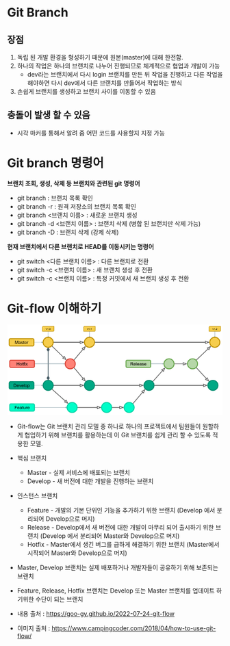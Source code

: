 # Git Branch
## 장점
1. 독립 된 개발 환경을 형성하기 때문에 원본(master)에 대해 한전함.
2. 하나의 작업은 하나의 브랜치로 나누어 진행되므로 체계적으로 협업과 개발이 가능
    - dev라는 브랜치에서 다시 login 브랜치를 만든 뒤 작업을 진행하고 다른 작업을 해야하면 다시 dev에서 다른 브랜치를 만들어서 작업하는 방식
3. 손쉽게 브랜치를 생성하고 브랜치 사이를 이동할 수 있음

## 충돌이 발생 할 수 있음
- 시각 마커를 통해서 알려 줌 어떤 코드를 사용할지 지정 가능

# Git branch 명령어
**브랜치 조회, 생성, 삭제 등 브랜치와 관련된 git 명령어**
- git branch : 브랜치 목록 확인
- git branch -r : 원격 저장소의 브랜치 목록 확인
- git branch <브랜치 이름> : 새로운 브랜치 생성
- git branch -d <브랜치 이름> : 브랜치 삭제 (병합 된 브랜치만 삭제 가능)
- git branch -D : 브랜치 삭제 (강제 삭제)

**현재 브랜치에서 다른 브랜치로 HEAD를 이동시키는 명령어**
- git switch <다른 브랜치 이름> : 다른 브랜치로 전환
- git switch -c <브랜치 이름> : 새 브랜치 생성 후 전환
- git switch -c <브랜치 이름> <commit ID> : 특정 커밋에서 새 브랜치 생성 후 전환


# Git-flow 이해하기
![alt text](img/gitbranch.png)

- Git-flow는 Git 브랜치 관리 모델 중 하나로 하나의 프로젝트에서 팀원들이 원할하게 협업하기 위해 브랜치를 활용하는데 이 Git 브랜치를 쉽게 관리 할 수 있도록 적용한 모델.

- 핵심 브랜치
    - Master - 실제 서비스에 배포되는 브랜치
    - Develop - 새 버전에 대한 개발을 진행하는 브랜치
- 인스턴스 브랜치
    - Feature - 개발의 기본 단위인 기능을 추가하기 위한 브랜치 (Develop 에서 분리되어 Develop으로 머지)
    - Release - Develop에서 새 버전에 대한 개발이 마무리 되어 출시하기 위한 브랜치 (Develop 에서 분리되어 Master와 Develop으로 머지)
    - Hotfix - Master에서 생긴 버그를 급하게 해결하기 위한 브랜치 (Master에서 시작되어 Master와 Develop으로 머지)

- Master, Develop 브랜치는 실제 배포하거나 개발자들이 공유하기 위해 보존되는 브랜치
- Feature, Release, Hotfix 브랜치는 Develop 또는 Master 브랜치를 업데이트 하기위한 수단이 되는 브랜치







- 내용 출처 : https://goo-gy.github.io/2022-07-24-git-flow
- 이미지 출처 : https://www.campingcoder.com/2018/04/how-to-use-git-flow/